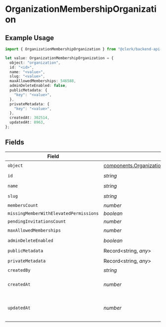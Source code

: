 # OrganizationMembershipOrganization

## Example Usage

```typescript
import { OrganizationMembershipOrganization } from "@clerk/backend-api-client/models/components";

let value: OrganizationMembershipOrganization = {
  object: "organization",
  id: "<id>",
  name: "<value>",
  slug: "<value>",
  maxAllowedMemberships: 546588,
  adminDeleteEnabled: false,
  publicMetadata: {
    "key": "<value>",
  },
  privateMetadata: {
    "key": "<value>",
  },
  createdAt: 302514,
  updatedAt: 8963,
};
```

## Fields

| Field                                                                                                                      | Type                                                                                                                       | Required                                                                                                                   | Description                                                                                                                |
| -------------------------------------------------------------------------------------------------------------------------- | -------------------------------------------------------------------------------------------------------------------------- | -------------------------------------------------------------------------------------------------------------------------- | -------------------------------------------------------------------------------------------------------------------------- |
| `object`                                                                                                                   | [components.OrganizationMembershipOrganizationObject](../../models/components/organizationmembershiporganizationobject.md) | :heavy_check_mark:                                                                                                         | N/A                                                                                                                        |
| `id`                                                                                                                       | *string*                                                                                                                   | :heavy_check_mark:                                                                                                         | N/A                                                                                                                        |
| `name`                                                                                                                     | *string*                                                                                                                   | :heavy_check_mark:                                                                                                         | N/A                                                                                                                        |
| `slug`                                                                                                                     | *string*                                                                                                                   | :heavy_check_mark:                                                                                                         | N/A                                                                                                                        |
| `membersCount`                                                                                                             | *number*                                                                                                                   | :heavy_minus_sign:                                                                                                         | N/A                                                                                                                        |
| `missingMemberWithElevatedPermissions`                                                                                     | *boolean*                                                                                                                  | :heavy_minus_sign:                                                                                                         | N/A                                                                                                                        |
| `pendingInvitationsCount`                                                                                                  | *number*                                                                                                                   | :heavy_minus_sign:                                                                                                         | N/A                                                                                                                        |
| `maxAllowedMemberships`                                                                                                    | *number*                                                                                                                   | :heavy_check_mark:                                                                                                         | N/A                                                                                                                        |
| `adminDeleteEnabled`                                                                                                       | *boolean*                                                                                                                  | :heavy_check_mark:                                                                                                         | N/A                                                                                                                        |
| `publicMetadata`                                                                                                           | Record<string, *any*>                                                                                                      | :heavy_check_mark:                                                                                                         | N/A                                                                                                                        |
| `privateMetadata`                                                                                                          | Record<string, *any*>                                                                                                      | :heavy_check_mark:                                                                                                         | N/A                                                                                                                        |
| `createdBy`                                                                                                                | *string*                                                                                                                   | :heavy_minus_sign:                                                                                                         | N/A                                                                                                                        |
| `createdAt`                                                                                                                | *number*                                                                                                                   | :heavy_check_mark:                                                                                                         | Unix timestamp of creation.<br/>                                                                                           |
| `updatedAt`                                                                                                                | *number*                                                                                                                   | :heavy_check_mark:                                                                                                         | Unix timestamp of last update.<br/>                                                                                        |